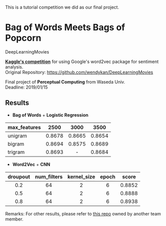This is a tutorial competition we did as our final project.

# Bag of Words Meets Bags of Popcorn

DeepLearningMovies 

[**Kaggle's competition**](https://www.kaggle.com/c/word2vec-nlp-tutorial) for using Google's word2vec package for sentiment analysis.  
Original Repository: https://github.com/wendykan/DeepLearningMovies  
  

Final project of **Perceptual Computing** from Waseda Univ.  
Deadline: 2019/01/15


## Results

- **Bag of Words** + **Logistic Regression**

max_features | 2500 | 3000 | 3500
:--- | :---: | :---: | :---:
unigram | 0.8678 | 0.8665 | 0.8654
bigram | 0.8694 | 0.8575 | 0.8689
trigram | 0.8693 | - | 0.8684
  

- **Word2Vec** + **CNN**

droupout | num_filters | kernel_size | epoch | score
:---: | :---: | :---: | :---: | :---:
0.2 | 64 | 2 | 6 | 0.8852
0.5 | 64 | 2 | 6 | 0.8888
0.8 | 64 | 2 | 6 | 0.8938

Remarks: For other results, please refer to [this repo](https://github.com/OscarWang114/sentiment-analysis-imdb) owned by another team member.
